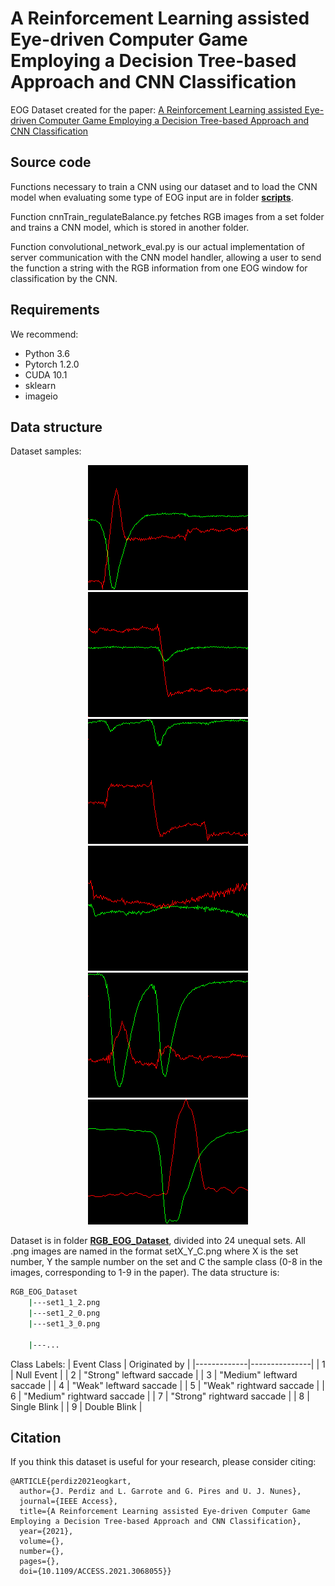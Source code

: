 # A Reinforcement Learning assisted Eye-driven Computer Game Employing a Decision Tree-based Approach and CNN Classification
EOG Dataset created for the paper: [A Reinforcement Learning assisted Eye-driven Computer Game Employing a Decision Tree-based Approach and CNN Classification](XXX)





## Source code

Functions necessary to train a CNN using our dataset and to load the CNN model when evaluating some type of EOG input are in folder [**scripts**](/scripts).

Function cnnTrain_regulateBalance.py fetches RGB images from a set folder and trains a CNN model, which is stored in another folder.

Function convolutional_network_eval.py is our actual implementation of server communication with the CNN model handler,
allowing a user to send the function a string with the RGB information from one EOG window for classification by the CNN.



## Requirements
We recommend:
- Python 3.6
- Pytorch 1.2.0
- CUDA 10.1
- sklearn
- imageio

## Data structure
Dataset samples:
<p align="center">
  <img src="./RGB_EOG_Dataset/set1_17_0_sample.png" alt="set1_17_0_sample.png"/>
  <img src="./RGB_EOG_Dataset/set1_7_2_sample.png" alt="set1_7_2_sample.png"/>
  <img src="./RGB_EOG_Dataset/set1_1_2_sample.png" alt="set1_1_2_sample.png"/>
  <img src="./RGB_EOG_Dataset/set2_640_0_sample.png" alt="set2_640_0_sample.png"/>
  <img src="./RGB_EOG_Dataset/set1_210_8_sample.png" alt="set1_210_8_sample.png"/>
  <img src="./RGB_EOG_Dataset/set6_35_7_sample.png" alt="set6_35_7_sample.png"/>
</p>


Dataset is in folder [**RGB_EOG_Dataset**](/RGB_EOG_Dataset/RGB_EOG_dataset.rar), divided into 24 unequal sets. All .png images are named in the format
setX_Y_C.png
where X is the set number, Y the sample number on the set and C the sample class (0-8 in the images, corresponding to 1-9 in the paper).
The data structure is:

```bash
RGB_EOG_Dataset
    |---set1_1_2.png
    |---set1_2_0.png
    |---set1_3_0.png
    
    |---...
```
Class Labels:
| Event Class | Originated by |
|-------------|---------------|
| 1           |   Null Event             |
| 2           |    "Strong" leftward saccade             |
| 3           |    "Medium" leftward saccade            |
| 4           |    "Weak" leftward saccade            |
| 5           |     "Weak" rightward saccade          |
| 6           |     "Medium" rightward saccade          |
| 7           |     "Strong" rightward saccade          |
| 8           |       Single Blink          |
| 9           |      Double Blink         |

## Citation

If you think this dataset is useful for your research, please consider citing:

```
@ARTICLE{perdiz2021eogkart,
  author={J. Perdiz and L. Garrote and G. Pires and U. J. Nunes},
  journal={IEEE Access}, 
  title={A Reinforcement Learning assisted Eye-driven Computer Game Employing a Decision Tree-based Approach and CNN Classification}, 
  year={2021},
  volume={},
  number={},
  pages={},
  doi={10.1109/ACCESS.2021.3068055}}
 
